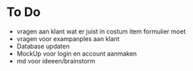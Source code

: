 # **To Do**

- vragen aan klant wat er juist in costum item formulier moet
- vragen voor exampanples aan klant
- Database updaten
- MockUp voor login en account aanmaken
- md voor ideeen/brainstorm
